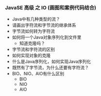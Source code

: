 ### JavaSE 高级 之 IO (画图和案例代码结合)

- Java中有几种类型的流？
- 请画出字符流和字节流的继承体系
- 字节流如何转为字符流
- 如何将一个Java对象序列化到文件里
  - 知道克隆吗？
- 字节流和字符流的区别
- 如何实现对象的克隆
- 什么是Java序列化，如何实现Java序列化
- 既然有了字节流，为什么还要有字符流？
- BIO、NIO、AIO有什么区别
  - BIO
  - NIO
  - AIO